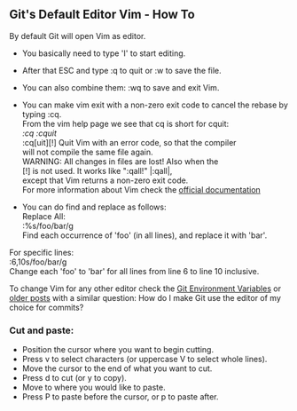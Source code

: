 ## Git's Default Editor Vim - How To

By default Git will open Vim as editor. 
- You basically need to type 'I' to start editing. 
- After that ESC and type :q to quit or :w to save the file. 
- You can also combine them: :wq to save and exit Vim.
- You can make vim exit with a non-zero exit code to cancel the rebase by typing :cq. <br />
From the vim help page we see that cq is short for cquit: <br />
*:cq* *:cquit* <br />
:cq[uit][!]             Quit Vim with an error code, so that the compiler <br />
                        will not compile the same file again.<br />
                        WARNING: All changes in files are lost!  Also when the <br />
                        [!] is not used.  It works like ":qall!" |:qall|, <br />
                        except that Vim returns a non-zero exit code. <br />
For more information about Vim check the [official documentation](https://www.vim.org/docs.php)

- You can do find and replace as follows:<br />
Replace All: <br />
:%s/foo/bar/g <br />
Find each occurrence of 'foo' (in all lines), and replace it with 'bar'. <br />

For specific lines:<br />
:6,10s/foo/bar/g<br />
Change each 'foo' to 'bar' for all lines from line 6 to line 10 inclusive. <br />

To change Vim for any other editor check the [Git Environment Variables](https://git-scm.com/book/en/v2/Git-Internals-Environment-Variables) or [older posts](https://stackoverflow.com/questions/2596805/how-do-i-make-git-use-the-editor-of-my-choice-for-commits) with a similar question: How do I make Git use the editor of my choice for commits?


### Cut and paste:
- Position the cursor where you want to begin cutting.
- Press v to select characters (or uppercase V to select whole lines).
- Move the cursor to the end of what you want to cut.
- Press d to cut (or y to copy).
- Move to where you would like to paste.
- Press P to paste before the cursor, or p to paste after.
